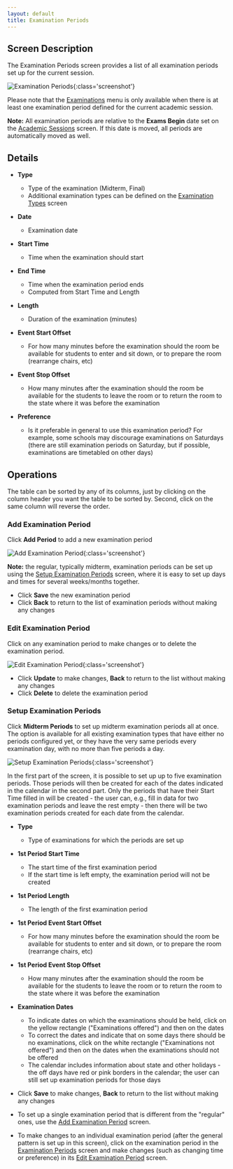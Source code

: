 ```yaml
---
layout: default
title: Examination Periods
---
```



## Screen Description

The Examination Periods screen provides a list of all examination periods set up for the current session.

![Examination Periods](images/examination-periods-1.png){:class='screenshot'}

Please note that the [Examinations](university-timetabling-application#examinations) menu is only available when there is at least one examination period defined for the current academic session.

**Note:** All examination periods are relative to the **Exams Begin** date set on the [Academic Sessions](academic-sessions) screen. If this date is moved, all periods are automatically moved as well.

## Details

* **Type**
    * Type of the examination (Midterm, Final)
    * Additional examination types can be defined on the [Examination Types](examination-types) screen

* **Date**
    * Examination date

* **Start Time**
    * Time when the examination should start

* **End Time**
    * Time when the examination period ends
    * Computed from Start Time and Length

* **Length**
    * Duration of the examination (minutes)

* **Event Start Offset**
    * For how many minutes before the examination should the room be available for students to enter and sit down, or to prepare the room (rearrange chairs, etc)

* **Event Stop Offset**
    * How many minutes after the examination should the room be available for the students to leave the room or to return the room to the state where it was before the examination

* **Preference**
    * Is it preferable in general to use this examination period? For example, some schools may discourage examinations on Saturdays (there are still examination periods on Saturday, but if possible, examinations are timetabled on other days)

## Operations

The table can be sorted by any of its columns, just by clicking on the column header you want the table to be sorted by. Second, click on the same column will reverse the order.

### Add Examination Period
Click **Add Period** to add a new examination period

![Add Examination Period](images/add-examination-period-1.png){:class='screenshot'}

**Note:** the regular, typically midterm, examination periods can be set up using the [Setup Examination Periods](#setup-examination-periods) screen, where it is easy to set up days and times for several weeks/months together.

* Click **Save** the new examination period
* Click **Back** to return to the list of examination periods without making any changes

### Edit Examination Period
Click on any examination period to make changes or to delete the examination period.

![Edit Examination Period](images/edit-examination-period-1.png){:class='screenshot'}

* Click **Update** to make changes, **Back** to return to the list without making any changes
* Click **Delete** to delete the examination period

### Setup Examination Periods
Click **Midterm Periods** to set up midterm examination periods all at once. The option is available for all existing examination types that have either no periods configured yet, or they have the very same periods every examination day, with no more than five periods a day.

![Setup Examination Periods](images/setup-examination-periods-1.png){:class='screenshot'}

In the first part of the screen, it is possible to set up up to five examination periods. Those periods will then be created for each of the dates indicated in the calendar in the second part. Only the periods that have their Start Time filled in will be created - the user can, e.g., fill in data for two examination periods and leave the rest empty - then there will be two examination periods created for each date from the calendar.

* **Type**
    * Type of examinations for which the periods are set up

* **1st Period Start Time**
    * The start time of the first examination period
    * If the start time is left empty, the examination period will not be created

* **1st Period Length**
    * The length of the first examination period

* **1st Period Event Start Offset**
    * For how many minutes before the examination should the room be available for students to enter and sit down, or to prepare the room (rearrange chairs, etc)

* **1st Period Event Stop Offset**
    * How many minutes after the examination should the room be available for the students to leave the room or to return the room to the state where it was before the examination

* **Examination Dates**
    * To indicate dates on which the examinations should be held, click on the yellow rectangle ("Examinations offered") and then on the dates
    * To correct the dates and indicate that on some days there should be no examinations, click on the white rectangle ("Examinations not offered") and then on the dates when the examinations should not be offered
    * The calendar includes information about state and other holidays - the off days have red or pink borders in the calendar; the user can still set up examination periods for those days

* Click **Save** to make changes, **Back** to return to the list without making any changes

* To set up a single examination period that is different from the "regular" ones, use the [Add Examination Period](#add-examination-period) screen.
* To make changes to an individual examination period (after the general pattern is set up in this screen), click on the examination period in the [Examination Periods](examination-periods) screen and make changes (such as changing time or preference) in its [Edit Examination Period](#edit-examination-period) screen.
